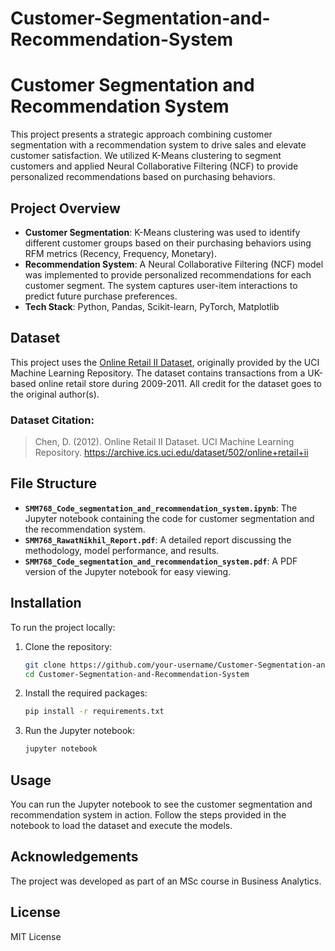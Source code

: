 # Customer-Segmentation-and-Recommendation-System
# Customer Segmentation and Recommendation System

This project presents a strategic approach combining customer segmentation with a recommendation system to drive sales and elevate customer satisfaction. We utilized K-Means clustering to segment customers and applied Neural Collaborative Filtering (NCF) to provide personalized recommendations based on purchasing behaviors.

## Project Overview

- **Customer Segmentation**: K-Means clustering was used to identify different customer groups based on their purchasing behaviors using RFM metrics (Recency, Frequency, Monetary).
- **Recommendation System**: A Neural Collaborative Filtering (NCF) model was implemented to provide personalized recommendations for each customer segment. The system captures user-item interactions to predict future purchase preferences.
- **Tech Stack**: Python, Pandas, Scikit-learn, PyTorch, Matplotlib

## Dataset

This project uses the [Online Retail II Dataset](https://archive.ics.uci.edu/dataset/502/online+retail+ii), originally provided by the UCI Machine Learning Repository. The dataset contains transactions from a UK-based online retail store during 2009-2011. All credit for the dataset goes to the original author(s).

### Dataset Citation:
> Chen, D. (2012). Online Retail II Dataset. UCI Machine Learning Repository. https://archive.ics.uci.edu/dataset/502/online+retail+ii

## File Structure

- **`SMM768_Code_segmentation_and_recommendation_system.ipynb`**: The Jupyter notebook containing the code for customer segmentation and the recommendation system.
- **`SMM768_RawatNikhil_Report.pdf`**: A detailed report discussing the methodology, model performance, and results.
- **`SMM768_Code_segmentation_and_recommendation_system.pdf`**: A PDF version of the Jupyter notebook for easy viewing.

## Installation

To run the project locally:

1. Clone the repository:
    ```bash
    git clone https://github.com/your-username/Customer-Segmentation-and-Recommendation-System.git
    cd Customer-Segmentation-and-Recommendation-System
    ```

2. Install the required packages:
    ```bash
    pip install -r requirements.txt
    ```

3. Run the Jupyter notebook:
    ```bash
    jupyter notebook
    ```

## Usage

You can run the Jupyter notebook to see the customer segmentation and recommendation system in action. Follow the steps provided in the notebook to load the dataset and execute the models.

## Acknowledgements

The project was developed as part of an MSc course in Business Analytics.

## License

MIT License

